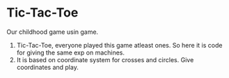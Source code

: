 # Tic-Tac-Toe 

Our childhood game usin game.

1. Tic-Tac-Toe, everyone played this game atleast ones. So here it is code for giving the same exp on machines.
2. It is based on coordinate system for crosses and circles. Give coordinates and play. 



